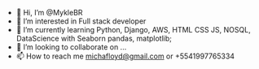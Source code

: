 - 👋 Hi, I’m @MykleBR
- 👀 I’m interested in Full stack developer
- 🌱 I’m currently learning Python, Django, AWS, HTML CSS JS, NOSQL, DataScience with Seaborn pandas, matplotlib;
- 💞️ I’m looking to collaborate on ...
- 📫 How to reach me michafloyd@gmail.com or +5541997765334

<!---
MykleBR/MykleBR is a ✨ special ✨ repository because its `README.md` (this file) appears on your GitHub profile.
You can click the Preview link to take a look at your changes.
--->
